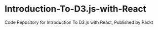 


# Introduction-To-D3.js-with-React
Code Repository for Introduction To D3.js with React, Published by Packt
